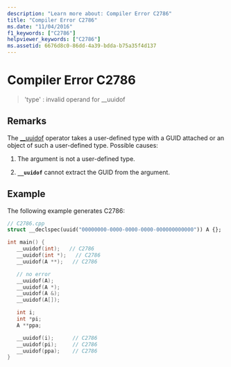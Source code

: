 ```yaml
---
description: "Learn more about: Compiler Error C2786"
title: "Compiler Error C2786"
ms.date: "11/04/2016"
f1_keywords: ["C2786"]
helpviewer_keywords: ["C2786"]
ms.assetid: 6676d8c0-86dd-4a39-bdda-b75a35f4d137
---
```

# Compiler Error C2786

> 'type' : invalid operand for __uuidof

## Remarks

The [__uuidof](../../cpp/uuidof-operator.md) operator takes a user-defined type with a GUID attached or an object of such a user-defined type.  Possible causes:

1. The argument is not a user-defined type.

1. **`__uuidof`** cannot extract the GUID from the argument.

## Example

The following example generates C2786:

```cpp
// C2786.cpp
struct __declspec(uuid("00000000-0000-0000-0000-000000000000")) A {};

int main() {
   __uuidof(int);   // C2786
   __uuidof(int *);   // C2786
   __uuidof(A **);   // C2786

   // no error
   __uuidof(A);
   __uuidof(A *);
   __uuidof(A &);
   __uuidof(A[]);

   int i;
   int *pi;
   A **ppa;

   __uuidof(i);      // C2786
   __uuidof(pi);     // C2786
   __uuidof(ppa);    // C2786
}
```
